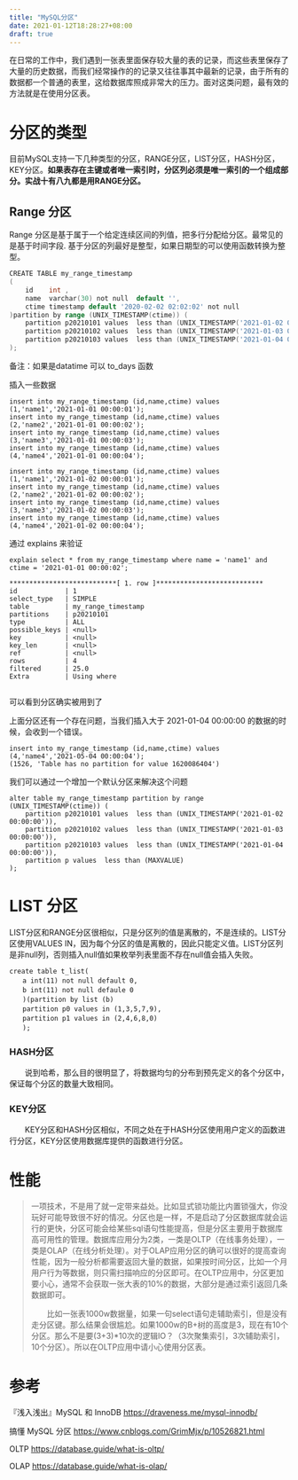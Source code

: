 ```yaml
---
title: "MySQL分区"
date: 2021-01-12T18:28:27+08:00
draft: true
---
```


在日常的工作中，我们遇到一张表里面保存较大量的表的记录，而这些表里保存了大量的历史数据，而我们经常操作的的记录又往往事其中最新的记录，由于所有的数据都一个普通的表里，这给数据库照成非常大的压力。面对这类问题，最有效的方法就是在使用分区表。



# 分区的类型

目前MySQL支持一下几种类型的分区，RANGE分区，LIST分区，HASH分区，KEY分区。**如果表存在主键或者唯一索引时，分区列必须是唯一索引的一个组成部分。实战十有八九都是用RANGE分区。**



## Range 分区

Range 分区是基于属于一个给定连续区间的列值，把多行分配给分区。最常见的是基于时间字段. 基于分区的列最好是整型，如果日期型的可以使用函数转换为整型。

````go
CREATE TABLE my_range_timestamp
(
    id    int ,
    name  varchar(30) not null  default '',
    ctime timestamp default '2020-02-02 02:02:02' not null
)partition by range (UNIX_TIMESTAMP(ctime)) (
    partition p20210101 values  less than (UNIX_TIMESTAMP('2021-01-02 00:00:00')),
    partition p20210102 values  less than (UNIX_TIMESTAMP('2021-01-03 00:00:00')),
    partition p20210103 values  less than (UNIX_TIMESTAMP('2021-01-04 00:00:00'))
);
````

备注：如果是datatime 可以 to_days 函数

插入一些数据

```mysql
insert into my_range_timestamp (id,name,ctime) values (1,'name1','2021-01-01 00:00:01');
insert into my_range_timestamp (id,name,ctime) values (2,'name2','2021-01-01 00:00:02');
insert into my_range_timestamp (id,name,ctime) values (3,'name3','2021-01-01 00:00:03');
insert into my_range_timestamp (id,name,ctime) values (4,'name4','2021-01-01 00:00:04');

insert into my_range_timestamp (id,name,ctime) values (1,'name1','2021-01-02 00:00:01');
insert into my_range_timestamp (id,name,ctime) values (2,'name2','2021-01-02 00:00:02');
insert into my_range_timestamp (id,name,ctime) values (3,'name3','2021-01-02 00:00:03');
insert into my_range_timestamp (id,name,ctime) values (4,'name4','2021-01-02 00:00:04');
```

 

通过 explains 来验证

```mysql
explain select * from my_range_timestamp where name = 'name1' and ctime = '2021-01-01 00:00:02';  

***************************[ 1. row ]***************************
id            | 1
select_type   | SIMPLE
table         | my_range_timestamp
partitions    | p20210101
type          | ALL
possible_keys | <null>
key           | <null>
key_len       | <null>
ref           | <null>
rows          | 4
filtered      | 25.0
Extra         | Using where


```

可以看到分区确实被用到了



上面分区还有一个存在问题，当我们插入大于 2021-01-04 00:00:00 的数据的时候，会收到一个错误。



```mysql
insert into my_range_timestamp (id,name,ctime) values (4,'name4','2021-05-04 00:00:04');                                                                      
(1526, 'Table has no partition for value 1620086404')

```

我们可以通过一个增加一个默认分区来解决这个问题

```mysql
alter table my_range_timestamp partition by range (UNIX_TIMESTAMP(ctime)) (
    partition p20210101 values  less than (UNIX_TIMESTAMP('2021-01-02 00:00:00')),
    partition p20210102 values  less than (UNIX_TIMESTAMP('2021-01-03 00:00:00')),
    partition p20210103 values  less than (UNIX_TIMESTAMP('2021-01-04 00:00:00')),
    partition p values  less than (MAXVALUE)
);
```



#  LIST 分区

LIST分区和RANGE分区很相似，只是分区列的值是离散的，不是连续的。LIST分区使用VALUES IN，因为每个分区的值是离散的，因此只能定义值。LIST分区列是非null列，否则插入null值如果枚举列表里面不存在null值会插入失败。

```mysql
create table t_list( 
　　a int(11) not null default 0, 
　　b int(11) not null defaule 0
　　)(partition by list (b) 
　　partition p0 values in (1,3,5,7,9), 
　　partition p1 values in (2,4,6,8,0) 
　　);
```



### HASH分区

　　说到哈希，那么目的很明显了，将数据均匀的分布到预先定义的各个分区中，保证每个分区的数量大致相同。

### KEY分区

　　KEY分区和HASH分区相似，不同之处在于HASH分区使用用户定义的函数进行分区，KEY分区使用数据库提供的函数进行分区。



# 性能

> 一项技术，不是用了就一定带来益处。比如显式锁功能比内置锁强大，你没玩好可能导致很不好的情况。分区也是一样，不是启动了分区数据库就会运行的更快，分区可能会给某些sql语句性能提高，但是分区主要用于数据库高可用性的管理。数据库应用分为2类，一类是OLTP（在线事务处理），一类是OLAP（在线分析处理）。对于OLAP应用分区的确可以很好的提高查询性能，因为一般分析都需要返回大量的数据，如果按时间分区，比如一个月用户行为等数据，则只需扫描响应的分区即可。在OLTP应用中，分区更加要小心，通常不会获取一张大表的10%的数据，大部分是通过索引返回几条数据即可。
>
> 　　比如一张表1000w数据量，如果一句select语句走辅助索引，但是没有走分区键。那么结果会很尴尬。如果1000w的B+树的高度是3，现在有10个分区。那么不是要(3+3)*10次的逻辑IO？（3次聚集索引，3次辅助索引，10个分区）。所以在OLTP应用中请小心使用分区表。



# 参考

『浅入浅出』MySQL 和 InnoDB  https://draveness.me/mysql-innodb/

搞懂 MySQL 分区   https://www.cnblogs.com/GrimMjx/p/10526821.html

OLTP https://database.guide/what-is-oltp/

OLAP https://database.guide/what-is-olap/

